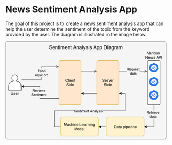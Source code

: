 # News Sentiment Analysis App
The goal of this project is to create a news sentiment analysis app that can help the user determine the sentiment of the topic from the keyword provided by the user. The diagram is illustrated in the image below.

![](images/diagram-app.svg "Diagram")